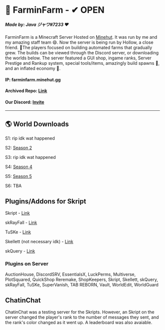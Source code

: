 # 🍞 FarminFarm - ✔ OPEN

##### Made by: Java ジャワ#7233 ♥

FarminFarm is a Minecraft Server Hosted on [Minehut](https://minehut.com). It was run by me and my amazing staff team 😄. Now the server is being run by Hollow, a close friend. 🙏The players focused on building automated farms that gradually grew. The builds can be viewed through the Discord server, or downloading the worlds below. The server featured a GUI shop, ingame ranks, Server Prestige and Rankup system, special tools/items, amazingly build spawns 🌆, and an inflated economy 💸. 

#### IP: farminfarm.minehut.gg

#### Archived Repo: [Link](https://github.com/Javascript-void0/FarminFarm)

#### Our Discord: [Invite](https://discord.gg/YkBRcR5)

---

## 🌎 World Downloads
S1: rip idk wat happened

S2: [Season 2](http://www.mediafire.com/file/abl5b6e0pfa2o5g/FiF_s2.zip/file)

S3: rip idk wat happened

S4: [Season 4](http://www.mediafire.com/file/eu759h534sg3a22/FiF_s4.zip/file)

S5: [Season 5](http://www.mediafire.com/file/625x2ppuwomyh1z/FiF_s5.zip/file)

S6: TBA

## Plugins/Addons for Skript

Skript - [Link](https://github.com/SkriptLang/Skript)

skRayFall - [Link](https://dev.bukkit.org/projects/skrayfall)

TuSKe - [Link](https://github.com/Pikachu920/TuSKe)

Skellett (not necessary idk) - [Link](https://github.com/TheLimeGlass/Skellett)

skQuery - [Link](https://github.com/SkQuery/SkQuery)

### Plugins on Server

AuctionHouse, DiscordSRV, EssentialsX, LuckPerms, Multiverse, PlotSquared, QuickShop Reremake, ShopKeepers, Skript, Skellett, skQuery, skRayFall, TuSKe, SuperVanish, TAB REBORN, Vault, WorldEdit, WorldGuard

## ChatinChat

ChatinChat was a testing server for the Skripts. However, an Skript on the server changed the player's rank to the number of messages they sent, and the rank's color changed as it went up. A leaderboard was also avaiable. 